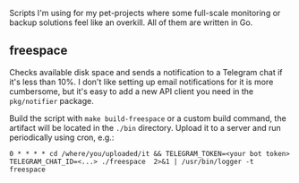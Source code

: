 Scripts I'm using for my pet-projects where some full-scale monitoring or backup solutions feel like an overkill. All of them are written in Go.

## freespace

Checks available disk space and sends a notification to a Telegram chat if it's less than 10%. I don't like setting up email notifications for it is more cumbersome, but it's easy to add a new API client you need in the `pkg/notifier` package.

Build the script with `make build-freespace` or a custom build command, the artifact will be located in the `./bin` directory. Upload it to a server and run periodically using cron, e.g.:

```cron
0 * * * * cd /where/you/uploaded/it && TELEGRAM_TOKEN=<your bot token> TELEGRAM_CHAT_ID=<...> ./freespace  2>&1 | /usr/bin/logger -t freespace
```
